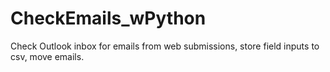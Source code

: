 # CheckEmails_wPython
 Check Outlook inbox for emails from web submissions, store field inputs to csv, move emails.
